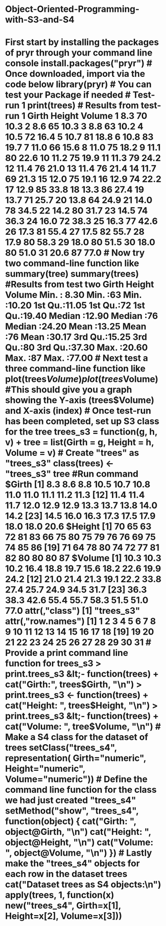 # Object-Oriented-Programming-with-S3-and-S4
# First start by installing the packages of pryr through your command line console install.packages("pryr")  # Once downloaded, import via the code below library(pryr)  # You can test your Package if needed  # Test-run 1 print(trees)  # Results from test-run 1 Girth Height Volume 1    8.3     70   10.3 2    8.6     65   10.3 3    8.8     63   10.2 4   10.5     72   16.4 5   10.7     81   18.8 6   10.8     83   19.7 7   11.0     66   15.6 8   11.0     75   18.2 9   11.1     80   22.6 10  11.2     75   19.9 11  11.3     79   24.2 12  11.4     76   21.0 13  11.4     76   21.4 14  11.7     69   21.3 15  12.0     75   19.1 16  12.9     74   22.2 17  12.9     85   33.8 18  13.3     86   27.4 19  13.7     71   25.7 20  13.8     64   24.9 21  14.0     78   34.5 22  14.2     80   31.7 23  14.5     74   36.3 24  16.0     72   38.3 25  16.3     77   42.6 26  17.3     81   55.4 27  17.5     82   55.7 28  17.9     80   58.3 29  18.0     80   51.5 30  18.0     80   51.0 31  20.6     87   77.0  # Now try two command-line function like summary(tree)  summary(trees)  #Results from test two Girth           Height       Volume      Min.   : 8.30   Min.   :63   Min.   :10.20   1st Qu.:11.05   1st Qu.:72   1st Qu.:19.40   Median :12.90   Median :76   Median :24.20   Mean   :13.25   Mean   :76   Mean   :30.17   3rd Qu.:15.25   3rd Qu.:80   3rd Qu.:37.30   Max.   :20.60   Max.   :87   Max.   :77.00   # Next test a three command-line function like plot(trees$Volume) plot(trees$Volume)  #This should give you a graph showing the Y-axis (trees$Volume) and X-axis (index)  # Once test-run has been completed, set up S3 class for the tree trees_s3 = function(g, h, v)    + tree = list(Girth = g, Height = h, Volume = v)  # Create "trees" as "trees_s3" class(trees) &lt;- "trees_s3" tree  #Run command  $Girth [1]  8.3  8.6  8.8 10.5 10.7 10.8 11.0 11.0 11.1 11.2 11.3 [12] 11.4 11.4 11.7 12.0 12.9 12.9 13.3 13.7 13.8 14.0 14.2 [23] 14.5 16.0 16.3 17.3 17.5 17.9 18.0 18.0 20.6  $Height [1] 70 65 63 72 81 83 66 75 80 75 79 76 76 69 75 74 85 86 [19] 71 64 78 80 74 72 77 81 82 80 80 80 87  $Volume [1] 10.3 10.3 10.2 16.4 18.8 19.7 15.6 18.2 22.6 19.9 24.2 [12] 21.0 21.4 21.3 19.1 22.2 33.8 27.4 25.7 24.9 34.5 31.7 [23] 36.3 38.3 42.6 55.4 55.7 58.3 51.5 51.0 77.0  attr(,"class") [1] "trees_s3" attr(,"row.names") [1]  1  2  3  4  5  6  7  8  9 10 11 12 13 14 15 16 17 18 [19] 19 20 21 22 23 24 25 26 27 28 29 30 31  # Provide a print command line function for trees_s3 > print.trees_s3 &lt;- function(trees)   + cat("Girth:", trees$Girth, "\n") > print.trees_s3 &lt;- function(trees)   + cat("Height: ", trees$Height, "\n") > print.trees_s3 &lt;- function(trees)   + cat("Volume: ", tree$Volume, "\n")  # Make a S4 class for the dataset of trees setClass("trees_s4",          representation(            Girth="numeric",            Height="numeric",            Volume="numeric"))  # Define the command line function for the class we had just created "trees_s4" setMethod("show", "trees_s4",           function(object) {             cat("Girth: ", object@Girth, "\n")             cat("Height: ", object@Height, "\n")             cat("Volume: ", object@Volume, "\n")           })  # Lastly make the "trees_s4" objects for each row in the dataset trees cat("Dataset trees as S4 objects:\n") apply(trees, 1, function(x) new("trees_s4", Girth=x[1], Height=x[2], Volume=x[3]))
